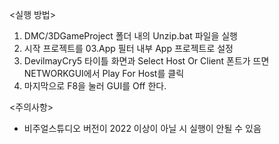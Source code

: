 <실행 방법>
1. DMC/3DGameProject 폴더 내의 Unzip.bat 파일을 실행
2. 시작 프로젝트를 03.App 필터 내부 App 프로젝트로 설정
3. DevilmayCry5 타이틀 화면과 Select Host Or Client 폰트가 뜨면 NETWORKGUI에서 Play For Host를 클릭
4. 마지막으로 F8을 눌러 GUI를 Off 한다.

<주의사항>
- 비주얼스튜디오 버전이 2022 이상이 아닐 시 실행이 안될 수 있음
